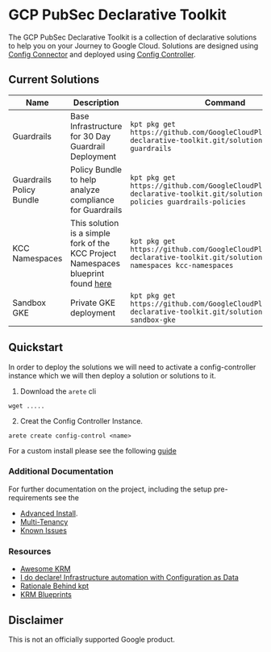 # GCP PubSec Declarative Toolkit

The GCP PubSec Declarative Toolkit is a collection of declarative solutions to help you on your Journey to Google Cloud. Solutions are designed using [Config Connector](https://cloud.google.com/config-connector/docs/overview) and deployed using [Config Controller](https://cloud.google.com/anthos-config-management/docs/concepts/config-controller-overview).

## Current Solutions
| Name | Description | Command | link |
| --- | --- | --- | --- |
| Guardrails | Base Infrastructure for 30 Day Guardrail Deployment | `kpt pkg get https://github.com/GoogleCloudPlatform/pubsec-declarative-toolkit.git/solutions/guardrails guardrails` | [link](https://github.com/GoogleCloudPlatform/pubsec-declarative-toolkit/tree/main/solutions/guardrails) |
| Guardrails Policy Bundle | Policy Bundle to help analyze compliance for Guardrails | `kpt pkg get https://github.com/GoogleCloudPlatform/pubsec-declarative-toolkit.git/solutions/guardrails-policies guardrails-policies` | [link](https://github.com/GoogleCloudPlatform/pubsec-declarative-toolkit/tree/main/solutions/guardrails-policies) |
| KCC Namespaces | This solution is a simple fork of the KCC Project Namespaces blueprint found [here](https://cloud.google.com/anthos-config-management/docs/tutorials/project-namespace-blueprint) | `kpt pkg get https://github.com/GoogleCloudPlatform/pubsec-declarative-toolkit.git/solutions/kcc-namespaces kcc-namespaces` | [link](https://github.com/GoogleCloudPlatform/pubsec-declarative-toolkit/tree/main/solutions/kcc-namespaces) |
| Sandbox GKE | Private GKE deployment | `kpt pkg get https://github.com/GoogleCloudPlatform/pubsec-declarative-toolkit.git/solutions/sandbox-gke sandbox-gke` | [link](https://github.com/GoogleCloudPlatform/pubsec-declarative-toolkit/tree/main/solutions/sandbox-gke) |


## Quickstart

<!-- [![Open in Cloud Shell](https://gstatic.com/cloudssh/images/open-btn.svg)](https://ssh.cloud.google.com/cloudshell/editor?cloudshell_git_repo=git@github.com:GoogleCloudPlatform/pubsec-declarative-toolkit.git&cloudshell_workspace=.&cloudshell_tutorial=docs/cloudshell-tutorial.md) -->

In order to deploy the solutions we will need to activate a config-controller instance which we will then deploy a solution or solutions to it.

1. Download the `arete` cli

```
wget .....
```

2. Creat the Config Controller Instance.
```
arete create config-control <name>
```

For a custom install please see the following [guide](docs/advanced-install.md)

### Additional Documentation

For further documentation on the project, including the setup pre-requirements see the 
- [Advanced Install](docs/advanced-install.md).
- [Multi-Tenancy](https://cloud.google.com/anthos-config-management/docs/tutorials/project-namespace-blueprint)
- [Known Issues](docs/issues.md)

### Resources
- [Awesome KRM](https://github.com/askmeegs/learn-krm)
- [I do declare! Infrastructure automation with Configuration as Data](https://cloud.google.com/blog/products/containers-kubernetes/understanding-configuration-as-data-in-kubernetes)
- [Rationale Behind kpt](https://kpt.dev/guides/rationale)
- [KRM Blueprints](https://github.com/GoogleCloudPlatform/blueprints)

## Disclaimer

This is not an officially supported Google product.
